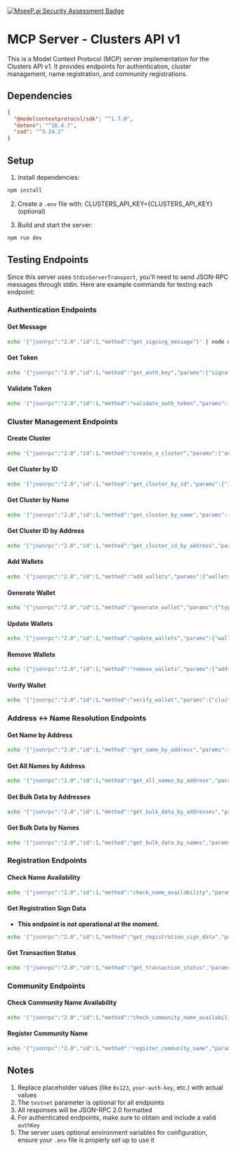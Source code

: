 [![MseeP.ai Security Assessment Badge](https://mseep.net/pr/ayv8er-mcp-clusters-api-v1-badge.png)](https://mseep.ai/app/ayv8er-mcp-clusters-api-v1)

# MCP Server - Clusters API v1

This is a Model Context Protocol (MCP) server implementation for the Clusters API v1. It provides endpoints for authentication, cluster management, name registration, and community registrations.

## Dependencies

```json
{
  "@modelcontextprotocol/sdk": "^1.7.0",
  "dotenv": "^16.4.7",
  "zod": "^3.24.2"
}
```

## Setup

1. Install dependencies:
```bash
npm install
```

2. Create a `.env` file with: CLUSTERS_API_KEY={CLUSTERS_API_KEY} (optional)

3. Build and start the server:
```bash
npm run dev
```

## Testing Endpoints

Since this server uses `StdioServerTransport`, you'll need to send JSON-RPC messages through stdin. Here are example commands for testing each endpoint:

### Authentication Endpoints

#### Get Message
```bash
echo '{"jsonrpc":"2.0","id":1,"method":"get_signing_message"}' | node dist/index.js
```

#### Get Token
```bash
echo '{"jsonrpc":"2.0","id":1,"method":"get_auth_key","params":{"signature":"0x123","signingDate":"2024-05-07","type":"evm","wallet":"0x123"}}' | node dist/index.js
```

#### Validate Token
```bash
echo '{"jsonrpc":"2.0","id":1,"method":"validate_auth_token","params":{"authKey":"your-auth-key"}}' | node dist/index.js
```

### Cluster Management Endpoints

#### Create Cluster
```bash
echo '{"jsonrpc":"2.0","id":1,"method":"create_a_cluster","params":{"authKey":"your-auth-key","testnet":false}}' | node dist/index.js
```

#### Get Cluster by ID
```bash
echo '{"jsonrpc":"2.0","id":1,"method":"get_cluster_by_id","params":{"id":"cluster-id","testnet":false}}' | node dist/index.js
```

#### Get Cluster by Name
```bash
echo '{"jsonrpc":"2.0","id":1,"method":"get_cluster_by_name","params":{"name":"cluster-name","testnet":false}}' | node dist/index.js
```

#### Get Cluster ID by Address
```bash
echo '{"jsonrpc":"2.0","id":1,"method":"get_cluster_id_by_address","params":{"address":"0x123","testnet":false}}' | node dist/index.js
```

#### Add Wallets
```bash
echo '{"jsonrpc":"2.0","id":1,"method":"add_wallets","params":{"wallets":[{"address":"0x123","name":"new-wallet","isPrivate":false}],"authKey":"your-auth-key","testnet":false}}' | node dist/index.js
```

#### Generate Wallet
```bash
echo '{"jsonrpc":"2.0","id":1,"method":"generate_wallet","params":{"type":"evm","name":"new-wallet","isPrivate":false,"authKey":"your-auth-key","testnet":false}}' | node dist/index.js
```

#### Update Wallets
```bash
echo '{"jsonrpc":"2.0","id":1,"method":"update_wallets","params":{"wallets":[{"address":"0x123","name":"updated-name"}],"authKey":"your-auth-key","testnet":false}}' | node dist/index.js
```

#### Remove Wallets
```bash
echo '{"jsonrpc":"2.0","id":1,"method":"remove_wallets","params":{"addresses":["0x123"],"authKey":"your-auth-key","testnet":false}}' | node dist/index.js
```

#### Verify Wallet
```bash
echo '{"jsonrpc":"2.0","id":1,"method":"verify_wallet","params":{"clusterId":"cluster-id","authKey":"your-auth-key","testnet":false}}' | node dist/index.js
```

### Address ↔ Name Resolution Endpoints

#### Get Name by Address
```bash
echo '{"jsonrpc":"2.0","id":1,"method":"get_name_by_address","params":{"address":"0x123","testnet":false}}' | node dist/index.js
```

#### Get All Names by Address
```bash
echo '{"jsonrpc":"2.0","id":1,"method":"get_all_names_by_address","params":{"address":"0x123","testnet":false}}' | node dist/index.js
```

#### Get Bulk Data by Addresses
```bash
echo '{"jsonrpc":"2.0","id":1,"method":"get_bulk_data_by_addresses","params":{"addresses":["0x123","0x456"],"testnet":false}}' | node dist/index.js
```

#### Get Bulk Data by Names
```bash
echo '{"jsonrpc":"2.0","id":1,"method":"get_bulk_data_by_names","params":{"names":[{"name":"name-1"},{"name":"name-2"}],"testnet":false}}' | node dist/index.js
```

### Registration Endpoints

#### Check Name Availability
```bash
echo '{"jsonrpc":"2.0","id":1,"method":"check_name_availability","params":{"names":["name-1","name-2"],"testnet":false}}' | node dist/index.js
```

#### Get Registration Sign Data
- **This endpoint is not operational at the moment.**
```bash
echo '{"jsonrpc":"2.0","id":1,"method":"get_registration_sign_data","params":{"network":"1","sender":"0x123","names":[{"name":"name1","amountWei":"1000000000000000000"}],"referralClusterId":"optional-id","testnet":false}}' | node dist/index.js
```

#### Get Transaction Status
```bash
echo '{"jsonrpc":"2.0","id":1,"method":"get_transaction_status","params":{"txHash":"0x123","testnet":false}}' | node dist/index.js
```

### Community Endpoints

#### Check Community Name Availability
```bash
echo '{"jsonrpc":"2.0","id":1,"method":"check_community_name_availability","params":{"communityName":"community-name","name":"some-name","testnet":false}}' | node dist/index.js
```

#### Register Community Name
```bash
echo '{"jsonrpc":"2.0","id":1,"method":"register_community_name","params":{"authKey":"your-auth-key","communityName":"some_community","name":"some_name","walletAddress":"your-wallet-address","testnet":false}}' | node dist/index.js
```

## Notes

1. Replace placeholder values (like `0x123`, `your-auth-key`, etc.) with actual values
2. The `testnet` parameter is optional for all endpoints
3. All responses will be JSON-RPC 2.0 formatted
4. For authenticated endpoints, make sure to obtain and include a valid `authKey`
5. The server uses optional environment variables for configuration, ensure your `.env` file is properly set up to use it